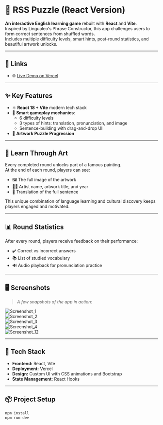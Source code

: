 # 🧩 RSS Puzzle (React Version)

**An interactive English learning game** rebuilt with **React** and **Vite**.  
Inspired by Lingualeo's Phrase Constructor, this app challenges users to form correct sentences from shuffled words.  
Includes multiple difficulty levels, smart hints, post-round statistics, and beautiful artwork unlocks.

---

## 🔗 Links

- 🌐 [Live Demo on Vercel](https://react-puzzle-rust.vercel.app/)

---

## ✨ Key Features

- ⚛️ **React 18 + Vite** modern tech stack  
- 🧠 **Smart gameplay mechanics**:
  - 6 difficulty levels  
  - 3 types of hints: translation, pronunciation, and image  
  - Sentence-building with drag-and-drop UI  
- 🎨 **Artwork Puzzle Progression**  

---

## 🎨 Learn Through Art

Every completed round unlocks part of a famous painting.  
At the end of each round, players can see:

- 🖼️ The full image of the artwork  
- 🧑‍🎨 Artist name, artwork title, and year  
- 📝 Translation of the full sentence

This unique combination of language learning and cultural discovery keeps players engaged and motivated.

---

## 📊 Round Statistics

After every round, players receive feedback on their performance:

- ✔️ Correct vs incorrect answers  
- 📚 List of studied vocabulary  
- 🔊 Audio playback for pronunciation practice

---

## 🖥️ Screenshots

> *A few snapshots of the app in action:*

![Screenshot_1](https://github.com/user-attachments/assets/ec4dfcd3-66b7-421b-978b-42a6c80abb88)  
![Screenshot_2](https://github.com/user-attachments/assets/69ac020d-866d-4a6c-91d8-5e9326ed9e57)  
![Screenshot_3](https://github.com/user-attachments/assets/700bb272-141d-4c0b-9e54-f3332daddc16)  
![Screenshot_4](https://github.com/user-attachments/assets/efd38ce9-c22f-4e3c-981b-7a9dbcb85c27)  
![Screenshot_12](https://github.com/user-attachments/assets/c28953f2-e6be-4f02-a68c-b725d8ea6bb5)  

---

## 🚀 Tech Stack

- **Frontend:** React, Vite  
- **Deployment:** Vercel  
- **Design:** Custom UI with CSS animations and Bootstrap 
- **State Management:** React Hooks

---

## 📦 Project Setup

```bash
npm install
npm run dev
